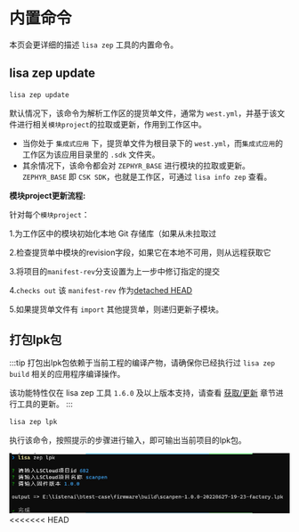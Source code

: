 # 内置命令

本页会更详细的描述 `lisa zep` 工具的内置命令。

## lisa zep update

```bash
lisa zep update
```

默认情况下，该命令为解析工作区的提货单文件，通常为 `west.yml`，并基于该文件进行相关`模块project`的拉取或更新，作用到工作区中。

- 当你处于 `集成式应用` 下，提货单文件为根目录下的 `west.yml`，而`集成式应用`的工作区为该应用目录里的 `.sdk` 文件夹。
- 其余情况下，该命令都会对 `ZEPHYR_BASE` 进行模块的拉取或更新。`ZEPHYR_BASE` 即 `CSK SDK`，也就是工作区，可通过 `lisa info zep` 查看。

__模块project更新流程:__

针对每个`模块project`：

1.为工作区中的模块初始化本地 Git 存储库（如果从未拉取过

2.检查提货单中模块的revision字段，如果它在本地不可用，则从远程获取它

3.将项目的`manifest-rev`分支设置为上一步中修订指定的提交

4.`checks out` 该 `manifest-rev` 作为[detached HEAD](#https://git-scm.com/docs/git-checkout#_detached_head) 

5.如果提货单文件有 `import` 其他提货单，则递归更新子模块。


## 打包lpk包

:::tip
打包出lpk包依赖于当前工程的编译产物，请确保你已经执行过 `lisa zep build` 相关的应用程序编译操作。

该功能特性仅在 lisa zep 工具 `1.6.0` 及以上版本支持，请查看 [获取/更新](#更新) 章节进行工具的更新。
:::

```bash
lisa zep lpk
```

执行该命令，按照提示的步骤进行输入，即可输出当前项目的lpk包。

![image](./images/lpk_1.png)
<<<<<<< HEAD
